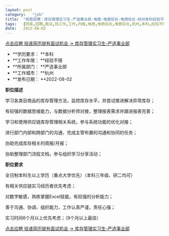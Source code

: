 ```yaml
---
layout:	post
category:	"job"
title:	"网易招聘：库存管理实习生-严选事业部-电商-电商综合-电商综合-杭州本科经验不限"
tags:	[网易,招聘,面试,找工作,工作,内推,电商,电商综合,电商综合,杭州,本科,经验不限]
date:	2022-08-02
---
```


[点击应聘 投递简历就有面试机会 ->  库存管理实习生-严选事业部](http://mobile.bole.netease.com/bole/boleDetail?id=41997&employeeId=346f03c3cda5f04c&key=all)



- **学历要求： **本科
- **工作年限： **经验不限
- **所属部门： **严选事业部
- **工作城市： **杭州
- **发布日期： **2022-08-02



**职位描述**

学习各类目商品的库存管理方法，监控库存水平，并尝试推进解决异常库存；

有较强的数据思维能力，与数据分析师对接，整理报表需求并跟进报表完善；

学习和使用供应链库存管理相关系统，参与系统功能的优化对接；

进行部门内部和跨部门的沟通，完成主管布置的沟通和协同的任务；

协助完成库存相关的周报/月报；

协助整理部门流程文档，参与组织学习分享活动；





**职位要求**

全日制本科生以上学历（重点大学优先）（本科三年级、研二均可）

有相关供应链实习经历者优先考虑；

对数字敏感，熟练掌握Excel技能，有较强的分析能力；

善于沟通、协调、组织能力，工作认真严谨，责任心强；

实习时间6个月以上优先考虑；（9个月以上最佳）



[点击应聘 投递简历就有面试机会 ->  库存管理实习生-严选事业部](http://mobile.bole.netease.com/bole/boleDetail?id=41997&employeeId=346f03c3cda5f04c&key=all)